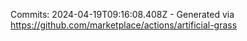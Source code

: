 Commits: 2024-04-19T09:16:08.408Z - Generated via https://github.com/marketplace/actions/artificial-grass
<br>
